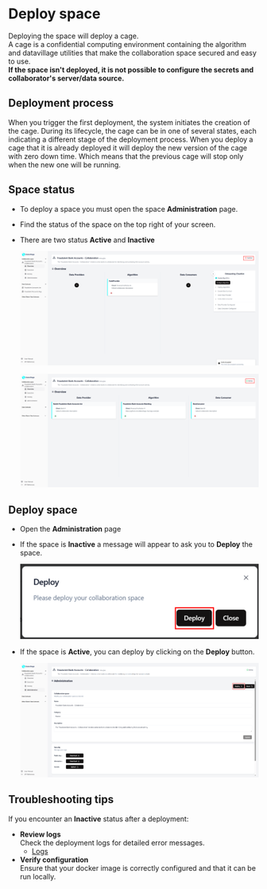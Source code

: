 # Deploy space

Deploying the space will deploy a cage.  
A cage is a confidential computing environment containing the algorithm and datavillage utilities that make the collaboration space secured and easy to use.
<br />**If the space isn't deployed, it is not possible to configure the secrets and collaborator's server/data source.**

## Deployment process

When you trigger the first deployment, the system initiates the creation of the cage. During its lifecycle, the cage can be in one of several states, each indicating a different stage of the deployment process. When you deploy a cage that it is already deployed it will deploy the new version of the cage with zero down time. Which means that the previous cage will stop only when the new one will be running.

## Space status

- To deploy a space you must open the space **Administration** page.
- Find the status of the space on the top right of your screen.
- There are two status **Active** and **Inactive**

  ![screenshot of an inactive space](img/06_space_algo_created.png)

  ![screenshot of an active space](img/33_space_overview_dataconsumer_joined.png)

## Deploy space

- Open the **Administration** page
- If the space is **Inactive** a message will appear to ask you to **Deploy** the space.

  ![screenshot of the deploy cage page](img/10_deploy_first_time_space.png)

- If the space is **Active**, you can deploy by clicking on the **Deploy** button.

  ![screenshot of the deploy cage page](img/40_administration.png)

## Troubleshooting tips

If you encounter an **Inactive** status after a deployment:

- **Review logs**  
  Check the deployment logs for detailed error messages.
  - [Logs](/docs/user-manual/collaboration-space-owner/logs)
- **Verify configuration**  
  Ensure that your docker image is correctly configured and that it can be run locally.
